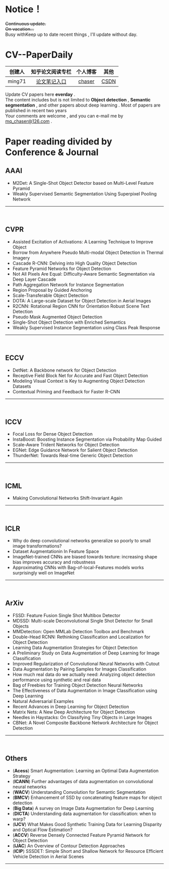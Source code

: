 
# Notice！  
~~Continuous update.~~   
~~On vacation...~~  
Busy withKeep up to date recent things , I'll update without day.

# CV--PaperDaily  
| 创建人 |                       知乎论文阅读专栏                       |              个人博客               | 其他                                     |
| :----: | :----------------------------------------------------------: | :---------------------------------: | ---------------------------------------- |
| ming71 | [论文笔记入口](https://zhuanlan.zhihu.com/c_1113860303082704896) | [chaser](https://ming71.github.io/) | [CSDN](https://blog.csdn.net/mingqi1996) |



Update CV papers here **everday** .<br>
The content includes but is not limited to **Object detection** , **Semantic segmentation** , and other papers about deep learning . Most of papers are published in recent two years <br>
Your comments are welcome , and you can e-mail me by <u>mq_chaser@126.com</u> .

# Paper reading divided by Conference & Journal  
## AAAI 
* M2Det: A Single-Shot Object Detector based on Multi-Level Feature Pyramid  
* Weakly Supervised Semantic Segmentation Using Superpixel Pooling Network  

<hr />
<br>

## CVPR
* Assisted Excitation of Activations: A Learning Technique to Improve Object    
* Borrow from Anywhere Pseudo Multi-modal Object Detection in Thermal Imagery  
* Cascade R-CNN: Delving into High Quality Object Detection   
* Feature Pyramid Networks for Object Detection   
* Not All Pixels Are Equal: Difficulty-Aware Semantic Segmentation via Deep Layer Cascade    
* Path Aggregation Network for Instance Segmentation  
* Region Proposal by Guided Anchoring    
* Scale-Transferable Object Detection 
* DOTA: A Large-scale Dataset for Object Detection in Aerial Images
* R2CNN: Rotational Region CNN for Orientation Robust Scene Text Detection
* Pseudo Mask Augmented Object Detection
* Single-Shot Object Detection with Enriched Semantics
* Weakly Supervised Instance Segmentation using Class Peak Response
<hr />
<br>

## ECCV
* DetNet: A Backbone network for Object Detection  
* Receptive Field Block Net for Accurate and Fast Object Detection  
* Modeling Visual Context is Key to Augmenting Object Detection Datasets  
* Contextual Priming and Feedback for Faster R-CNN  
<hr />
<br>

## ICCV  
* Focal Loss for Dense Object Detection   
* InstaBoost: Boosting Instance Segmentation via Probability Map Guided  
* Scale-Aware Trident Networks for Object Detection  
* EGNet: Edge Guidance Network for Salient Object Detection  
* ThunderNet: Towards Real-time Generic Object Detection  
<hr />
<br>

## ICML  
* Making Convolutional Networks Shift-Invariant Again     
<hr />
<br>

## ICLR  
* Why do deep convolutional networks generalize so poorly to small image transformations?   
* Dataset Augmentationin In Feature Space
* ImageNet-trained CNNs are biased towards texture: increasing shape bias improves accuracy and robustness  
* Approximating CNNs with Bag-of-local-Features models works surprisingly well on ImageNet  
<hr />
<br>

## ArXiv   
* FSSD: Feature Fusion Single Shot Multibox Detector   
* MDSSD: Multi-scale Deconvolutional Single Shot Detector for Small Objects       
* MMDetection: Open MMLab Detection Toolbox and Benchmark  
* Double-Head RCNN: Rethinking Classification and Localization for Object Detection  
* Learning Data Augmentation Strategies for Object Detection  
* A Preliminary Study on Data Augmentation of Deep Learning for Image Classification  
* Improved Regularization of Convolutional Neural Networks with Cutout
* Data Augmentation by Pairing Samples for Images Classification
* How much real data do we actually need: Analyzing object detection performance
  using synthetic and real data
* Bag of Freebies for Training Object Detection Neural Networks
* The Effectiveness of Data Augmentation in Image Classification using Deep Learning
* Natural Adversarial Examples
* Recent Advances in Deep Learning for Object Detection
* Matrix Nets: A New Deep Architecture for Object Detection
* Needles in Haystacks: On Classifying Tiny Objects in Large Images  
* CBNet: A Novel Composite Backbone Network Architecture for Object Detection
<hr />
<br>

## Others  
* (**Acess**)  Smart Augmentation: Learning an Optimal Data Augmentation Strategy
* (**ICANN**)  Further advantages of data augmentation on convolutional neural networks 
* (**WACV**)  Understanding Convolution for Semantic Segmentation
* (**BMCV**)  Enhancement of SSD by concatenating feature maps for object detection 
* (**Big Data**)  A survey on Image Data Augmentation for Deep Learning 
* (**DICTA**)  Understanding data augmentation for classification: when to warp?
* (**IJCV**)  What Makes Good Synthetic Training Data for Learning Disparity and Optical
  Flow Estimation?
* (**ACCV**)  Reverse Densely Connected Feature Pyramid Network for Object Detection   
* (**IJAC**)  An Overview of Contour Detection Approaches   
* (**ICIP**)   SSSDET: Simple Short and Shallow Network for Resource Efficient Vehicle Detection in Aerial Scenes
<hr />
<!-- 
## 笔记效果
Written by markdown .Displayed as follow :
![](http://chaserblog.test.upcdn.net/blogs/paper/paperdaily_readme.png) -->